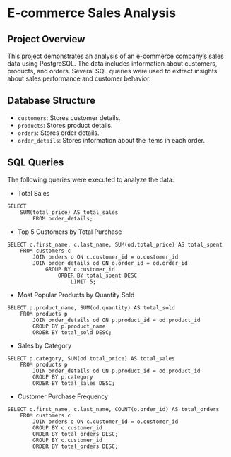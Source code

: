 # E-commerce Sales Analysis

## Project Overview
This project demonstrates an analysis of an e-commerce company’s sales data using PostgreSQL. The data includes information about customers, products, and orders. Several SQL queries were used to extract insights about sales performance and customer behavior.

## Database Structure
- `customers`: Stores customer details.
- `products`: Stores product details.
- `orders`: Stores order details.
- `order_details`: Stores information about the items in each order.

## SQL Queries
The following queries were executed to analyze the data:
- Total Sales
```
SELECT 
	SUM(total_price) AS total_sales
		FROM order_details;
```

- Top 5 Customers by Total Purchase
```
SELECT c.first_name, c.last_name, SUM(od.total_price) AS total_spent
	FROM customers c
		JOIN orders o ON c.customer_id = o.customer_id
		JOIN order_details od ON o.order_id = od.order_id
			GROUP BY c.customer_id
				ORDER BY total_spent DESC
					LIMIT 5;
```

- Most Popular Products by Quantity Sold
```
SELECT p.product_name, SUM(od.quantity) AS total_sold
	FROM products p
		JOIN order_details od ON p.product_id = od.product_id
		GROUP BY p.product_name
		ORDER BY total_sold DESC;
```

- Sales by Category
```
SELECT p.category, SUM(od.total_price) AS total_sales
	FROM products p
		JOIN order_details od ON p.product_id = od.product_id
		GROUP BY p.category
		ORDER BY total_sales DESC;
```

- Customer Purchase Frequency
```
SELECT c.first_name, c.last_name, COUNT(o.order_id) AS total_orders
	FROM customers c
		JOIN orders o ON c.customer_id = o.customer_id
		GROUP BY c.customer_id
		ORDER BY total_orders DESC;
		GROUP BY c.customer_id
		ORDER BY total_orders DESC;
```

